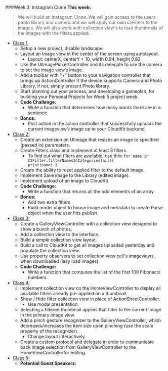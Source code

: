 ###Week 3: Instagram Clone
**This week:**
>We will build an Instagram Clone. We will gain access to the users photo library and camera and we will
apply our own CIFilters to the images. We will also work with collection view's to load thumbnails
of the images with the filters applied.

  * [Class 1:](class-1/)
  	* Setup a new project, disable landscape.
	* Layout an Image view in the center of the screen using autolayout. 
		* Layout: centerX, centerY + 10, width 0.94, height 0.82
	* Use the UIImagePickerController and its delegate to use the camera to set the image view’s image.
	* Add a toolbar with "+" button to your navigation controller that brings up ActionController if the device supports Camera and Photo Library, if not, simply present Photo library.
	* Start planning out your process, and developing a gameplan, for building your Personal Projects for Week 5 project week.
	* **Code Challenge:**
		* Write a function that determines how many words there are in a sentence
	* **Bonus:**
		* Post action in the action controller that successfully uploads the current imageview’s image up to your CloudKit backend.
  * [Class 2:](class-2/)
  	* Create an extension on UIImage that resizes an image to specified (passed in) parameters.
	* Create Filters class and implement at least 3 filters.
		* To find out what filters are available, use this:
			`for name in CIFilter.filterNamesInCategories(nil){            
			print(name)
			}`
	* Create the ability to reset applied filter to the default image.
	* Implement Save image to the Library (edited image).
	* Implement upload of an image to CloudKit.
	* **Code Challenge:**
		* Write a function that returns all the odd elements of an array
	* **Bonus:**
 		* Add two extra filters
 		* Build model object to house image and metadata to create Parse object when the user hits publish.
  * [Class 3:](class-3/)
  	* Create a GalleryViewController with a collection view designed to show a bunch of photos.
	* Add a collection view to the interface.
	* Build a simple collection view layout.
	* Build a call to CloudKit to get all images uploaded yesterday and populate the collection view.
	* Use property observers to set collection view cell's imageviews, when downloaded (lazy load images)
	* **Code Challenge:**
		* Write a function that computes the list of the first 100 Fibonacci numbers.
  * [Class 4:](class-4/)
 	* Implement collection view on the HomeViewController to display all available filters already pre-applied on a thumbnail.
	* Show / Hide filter collection view in place of ActionSheetController.
		* Use modal presentation.
	* Selecting a filtered thumbnail applies that filter to the current Image in the primary image view.
	* Add a pinch gesture recognizer to the GalleryViewController, which decreases/increases the item size upon pinching (use the scale property of the recognizer).
		* Change layout interactively.
	* Create a custom protocol and delegate in order to communicate back image selection from GalleryViewController to the HomeViewControllerfor editing.
  * [Class 5:](class-5/)
  	* **Potential Guest Speakers:**
